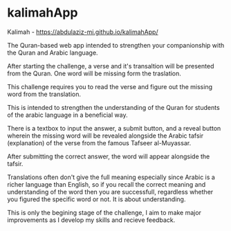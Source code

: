 # kalimahApp 
 
 Kalimah - https://abdulaziz-mi.github.io/kalimahApp/
 
The Quran-based web app intended to strengthen your companionship with the Quran and Arabic language.

After starting the challenge, a verse and it's transaltion will be presented from the Quran. One word will be missing form the traslation.

This challenge requires you to read the verse and figure out the missing word from the translation.

This is intended to strengthen the understanding of the Quran for students of the arabic language in a beneficial way.

There is a textbox to input the answer, a submit button, and a reveal button wherein the missing word will be revealed alongside the Arabic tafsir (explanation) of the verse from the famous Tafseer al-Muyassar.

After submitting the correct answer, the word will appear alongside the tafsir.

Translations often don't give the full meaning especially since Arabic is a richer language than English, so if you recall the correct meaning and understanding of the word then you are successfull, regardless whether you figured the specific word or not. It is about understanding.

This is only the begining stage of the challenge, I aim to make major improvements as I develop my skills and recieve feedback.
